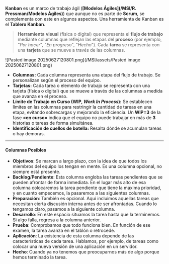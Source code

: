 **Kanban** es un marco de trabajo ágil (**[Modelos Ágiles](/MSI/R. Pressman/Modelos Ágiles)**) que aunque no es parte de **Scrum**, se complementa con este en algunos aspectos. 
Una herramienta de Kanban es el **Tablero Kanban**.

> **Herramienta** **visual** (física o digital) que representa el **flujo de trabajo** mediante columnas que reflejan las etapas del **proceso** (por ejemplo, "*Por* *hacer*", "*En* *progreso*", "*Hecho*"). Cada **tarea** se representa con una **tarjeta** que se mueve a través de las columnas.

![Pasted image 20250627120801.png](/MSI/assets/Pasted image 20250627120801.png)

- **Columnas:** Cada columna representa una etapa del flujo de trabajo. Se personalizan según el proceso del equipo.
- **Tarjetas:** Cada tarea o elemento de trabajo se representa con una tarjeta (física o digital) que se mueve a través de las columnas a medida que avanza en el proceso.
- **Límite de Trabajo en Curso (WIP, *Work In Process*):** Se establecen límites en las columnas para restringir la cantidad de tareas en una etapa, evitando sobrecargas y mejorando la eficiencia. Un **WIP=3** de la fase **«en curso»** indica que el equipo no puede trabajar en más de **3** historias o tareas de forma simultánea.
- **Identificación de cuellos de botella:** Resalta dónde se acumulan tareas o hay demoras.
****
#### **Columnas Posibles**
- **Objetivos**: Se marcan a largo plazo, con la idea de que todos los miembros del equipo los tengan en mente. Es una columna opcional, no siempre está presente. 
- **Backlog**/**Pendiente**: Esta columna engloba las tareas pendientes que se pueden afrontar de forma inmediata. En el lugar más alto de esa columna colocaremos la tarea pendiente que tiene la máxima prioridad, y en cuanto empecemos, la pasaremos a las siguientes columnas. 
- **Preparación**: También es opcional. Aquí incluimos aquellas tareas que necesitan cierta discusión interna antes de ser afrontadas. Cuando lo tengamos claro, pasamos a la siguiente columna. 
- **Desarrollo**: En este espacio situamos la tarea hasta que la terminemos. Si algo falla, regresa a la columna anterior. 
- **Prueba**: Comprobamos que todo funciona bien. En función de ese examen, la tarea avanza en el tablón o retrocede. 
- **Aplicación**: La existencia de esta columna depende de las características de cada tarea. Hablamos, por ejemplo, de tareas como colocar una nueva versión de una aplicación en un servidor. 
- **Hecho**: Cuando ya no tenemos que preocuparnos más de algo porque hemos terminado la tarea.
